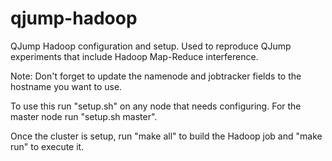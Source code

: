 # qjump-hadoop
QJump Hadoop configuration and setup. Used to reproduce QJump experiments that include Hadoop Map-Reduce interference. 

Note: Don't forget to update the namenode and jobtracker fields to the hostname you want to use.

To use this run "setup.sh" on any node that needs configuring. For the master node run "setup.sh master". 

Once the cluster is setup, run "make all" to build the Hadoop job and "make run" to execute it. 


